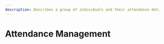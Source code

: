 ```yaml
---
description: Describes a group of individuals and their attendance details.
---
```


# Attendance Management

